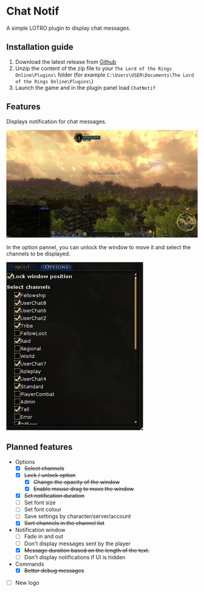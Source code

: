# Chat Notif

A simple LOTRO plugin to display chat messages.

## Installation guide

1. Download the latest release from [Github](https://github.com/LilianHiault/ChatNotif/releases/latest)
2. Unzip the content of the zip file to your `The Lord of the Rings Online\Plugins\` folder (for example `C:\Users\USER\Documents\The Lord of the Rings Online\Plugins\`)
3. Launch the game and in the plugin panel load `ChatNotif`

## Features

Displays notification for chat messages.

![Screenshot from LOTRO with the message "Hello world!" in the centre.](./ChatNotif/res/notif.jpg)

In the option pannel, you can unlock the window to move it and select the channels to be displayed.

![The option pannel](./ChatNotif/res/options.jpg)

## Planned features

- Options
  - [x] ~~Select channels~~
  - [x] ~~Lock / unlock option~~
    - [x] ~~Change the opacity of the window~~
    - [x] ~~Enable mouse drag to move the window~~
  - [x] ~~Set notification duration~~
  - [ ] Set font size
  - [ ] Set font colour
  - [ ] Save settings by character/server/account
  - [x] ~~Sort channels in the channel list~~
- Notification window
  - [ ] Fade in and out
  - [ ] Don't display messages sent by the player
  - [x] ~~Message duration based on the length of the text.~~
  - [ ] Don't display notifications if UI is hidden
- Commands
  - [x] ~~Better debug messages~~
- [ ] New logo
